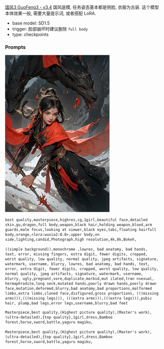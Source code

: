 [国风3 GuoFeng3 - v3.4](https://civitai.com/models/10415/3-guofeng3) 国风底模, 任务姿态基本都是侧脸, 衣服为古装. 这个模型本体效果一般, 需要大量提示词, 或者搭配 LoRA.

- base model: SD1.5
- trigger: 脸部崩坏时建议删除 `full body`
- type: checkpoints


### Prompts

![](../../../attach/Pasted%20image%2020240310120609%201.png)

```
best quality,masterpiece,highres,cg,1girl,beautiful face,detailed skin,gu,dragon,full body,weapon,black hair,holding weapon,blood,arm guards,male focus,looking at viewer,black eyes,tabi,floating hairfull body,orange,<lora:wuxia2:0.8>,upper body,on side,lighting,candid,Photograph,high resolution,4k,8k,Bokeh,

((simple background)),monochrome ,lowres, bad anatomy, bad hands, text, error, missing fingers, extra digit, fewer digits, cropped, worst quality, low quality, normal quality, jpeg artifacts, signature, watermark, username, blurry, lowres, bad anatomy, bad hands, text, error, extra digit, fewer digits, cropped, worst quality, low quality, normal quality, jpeg artifacts, signature, watermark, username, blurry, ugly,pregnant,vore,duplicate,morbid,mut ilated,tran nsexual, hermaphrodite,long neck,mutated hands,poorly drawn hands,poorly drawn face,mutation,deformed,blurry,bad anatomy,bad proportions,malformed limbs,extra limbs,cloned face,disfigured,gross proportions, (((missing arms))),(((missing legs))), (((extra arms))),(((extra legs))),pubic hair, plump,bad legs,error legs,username,blurry,bad feet
```

```
Masterpiece,best quality,(Highest picture quality),(Master's work),(ultra-detailed),{top quality},1girl,dress,Bamboo forest,horse,sword,battle,yaguru magiku,

Masterpiece,best quality,(Highest picture quality),(Master's work),(ultra-detailed),{top quality},1girl,dress,Bamboo forest,horse,sword,battle,yaguru magiku,
```